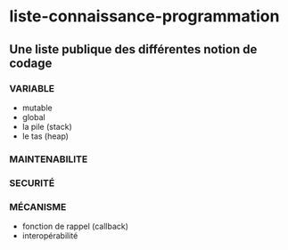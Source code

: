 # liste-connaissance-programmation
## Une liste publique des différentes notion de codage
### VARIABLE
- mutable
- global
- la pile (stack)
- le tas (heap)
### MAINTENABILITE
### SECURITÉ
### MÉCANISME
- fonction de rappel (callback)
- interopérabilité
